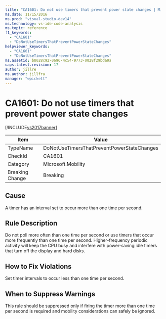 ```yaml
---
title: "CA1601: Do not use timers that prevent power state changes | Microsoft Docs"
ms.date: 11/15/2016
ms.prod: "visual-studio-dev14"
ms.technology: vs-ide-code-analysis
ms.topic: reference
f1_keywords:
  - "CA1601"
  - "DoNotUseTimersThatPreventPowerStateChanges"
helpviewer_keywords:
  - "CA1601"
  - "DoNotUseTimersThatPreventPowerStateChanges"
ms.assetid: b8028c92-0696-4c54-9773-0028f29bda9a
caps.latest.revision: 17
author: jillre
ms.author: jillfra
manager: "wpickett"
---
```

# CA1601: Do not use timers that prevent power state changes
[!INCLUDE[vs2017banner](../includes/vs2017banner.md)]

|Item|Value|
|-|-|
|TypeName|DoNotUseTimersThatPreventPowerStateChanges|
|CheckId|CA1601|
|Category|Microsoft.Mobility|
|Breaking Change|Breaking|

## Cause
 A timer has an interval set to occur more than one time per second.

## Rule Description
 Do not poll more often than one time per second or use timers that occur more frequently than one time per second. Higher-frequency periodic activity will keep the CPU busy and interfere with power-saving idle timers that turn off the display and hard disks.

## How to Fix Violations
 Set timer intervals to occur less than one time per second.

## When to Suppress Warnings
 This rule should be suppressed only if firing the timer more than one time per second is required and mobility considerations can safely be ignored.
